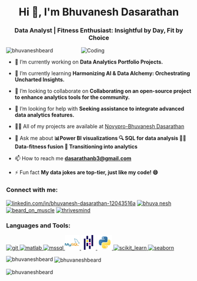<h1 align="center">Hi 👋, I'm Bhuvanesh Dasarathan</h1>
<h3 align="center">Data Analyst | Fitness Enthusiast: Insightful by Day, Fit by Choice</h3>
<img align="right" alt="Coding" width="300" src="https://i.pinimg.com/originals/09/3f/18/093f1861fc92b3a0ba497ece177b27e6.gif">

<p align="left"> <img src="https://komarev.com/ghpvc/?username=bhuvaneshbeard&label=Profile%20views&color=0e75b6&style=flat" alt="bhuvaneshbeard" /> </p>

- 🔭 I’m currently working on **Data Analytics Portfolio Projects.**

- 🌱 I’m currently learning **Harmonizing AI & Data Alchemy: Orchestrating Uncharted Insights.**

- 👯 I’m looking to collaborate on **Collaborating on an open-source project to enhance analytics tools for the community.**

- 🤝 I’m looking for help with **Seeking assistance to integrate advanced data analytics features.**

- 👨‍💻 All of my projects are available at [Novypro-Bhuvanesh Dasarathan](https://www.novypro.com/profile_projects/bhuvanesh-dasarathan)

- 💬 Ask me about **📊Power BI visualizations 🔍 SQL for data analysis 🏋️‍♂️ Data-fitness fusion 🚀 Transitioning into analytics**

- 📫 How to reach me **dasarathanb3@gmail.com**

- ⚡ Fun fact **My data jokes are top-tier, just like my code! 😄**

<h3 align="left">Connect with me:</h3>
<p align="left">
<a href="https://linkedin.com/in/linkedin.com/in/bhuvanesh-dasarathan-12043516a" target="blank"><img align="center" src="https://raw.githubusercontent.com/rahuldkjain/github-profile-readme-generator/master/src/images/icons/Social/linked-in-alt.svg" alt="linkedin.com/in/bhuvanesh-dasarathan-12043516a" height="30" width="40" /></a>
<a href="https://fb.com/bhuva nesh" target="blank"><img align="center" src="https://raw.githubusercontent.com/rahuldkjain/github-profile-readme-generator/master/src/images/icons/Social/facebook.svg" alt="bhuva nesh" height="30" width="40" /></a>
<a href="https://instagram.com/beard_on_muscle" target="blank"><img align="center" src="https://raw.githubusercontent.com/rahuldkjain/github-profile-readme-generator/master/src/images/icons/Social/instagram.svg" alt="beard_on_muscle" height="30" width="40" /></a>
<a href="https://www.youtube.com/c/thrivesmind" target="blank"><img align="center" src="https://raw.githubusercontent.com/rahuldkjain/github-profile-readme-generator/master/src/images/icons/Social/youtube.svg" alt="thrivesmind" height="30" width="40" /></a>
</p>

<h3 align="left">Languages and Tools:</h3>
<p align="left"> <a href="https://git-scm.com/" target="_blank" rel="noreferrer"> <img src="https://www.vectorlogo.zone/logos/git-scm/git-scm-icon.svg" alt="git" width="40" height="40"/> </a> <a href="https://www.mathworks.com/" target="_blank" rel="noreferrer"> <img src="https://upload.wikimedia.org/wikipedia/commons/2/21/Matlab_Logo.png" alt="matlab" width="40" height="40"/> </a> <a href="https://www.microsoft.com/en-us/sql-server" target="_blank" rel="noreferrer"> <img src="https://www.svgrepo.com/show/303229/microsoft-sql-server-logo.svg" alt="mssql" width="40" height="40"/> </a> <a href="https://www.mysql.com/" target="_blank" rel="noreferrer"> <img src="https://raw.githubusercontent.com/devicons/devicon/master/icons/mysql/mysql-original-wordmark.svg" alt="mysql" width="40" height="40"/> </a> <a href="https://pandas.pydata.org/" target="_blank" rel="noreferrer"> <img src="https://raw.githubusercontent.com/devicons/devicon/2ae2a900d2f041da66e950e4d48052658d850630/icons/pandas/pandas-original.svg" alt="pandas" width="40" height="40"/> </a> <a href="https://www.python.org" target="_blank" rel="noreferrer"> <img src="https://raw.githubusercontent.com/devicons/devicon/master/icons/python/python-original.svg" alt="python" width="40" height="40"/> </a> <a href="https://scikit-learn.org/" target="_blank" rel="noreferrer"> <img src="https://upload.wikimedia.org/wikipedia/commons/0/05/Scikit_learn_logo_small.svg" alt="scikit_learn" width="40" height="40"/> </a> <a href="https://seaborn.pydata.org/" target="_blank" rel="noreferrer"> <img src="https://seaborn.pydata.org/_images/logo-mark-lightbg.svg" alt="seaborn" width="40" height="40"/> </a> </p>

<p><img align="left" src="https://github-readme-stats.vercel.app/api/top-langs?username=bhuvaneshbeard&show_icons=true&locale=en&layout=compact" alt="bhuvaneshbeard" /></p>

<p>&nbsp;<img align="center" src="https://github-readme-stats.vercel.app/api?username=bhuvaneshbeard&show_icons=true&locale=en" alt="bhuvaneshbeard" /></p>

<p><img align="center" src="https://github-readme-streak-stats.herokuapp.com/?user=bhuvaneshbeard&" alt="bhuvaneshbeard" /></p>
